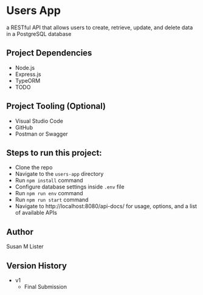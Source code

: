 # Users App

a RESTful API that allows users to create, retrieve, update, and delete data in a PostgreSQL database

## Project Dependencies

* Node.js
* Express.js
* TypeORM
* TODO

## Project Tooling (Optional)

* Visual Studio Code
* GitHub
* Postman or Swagger

## Steps to run this project:

* Clone the repo
* Navigate to the `users-app` directory
* Run `npm install` command
* Configure database settings inside `.env` file
* Run `npm run env` command
* Run `npm run start` command
* Navigate to http://localhost:8080/api-docs/ for usage, options, and a list of available APIs

## Author

Susan M Lister

## Version History

* v1
    * Final Submission
